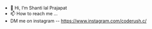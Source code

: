 - 👋 Hi, I’m Shanti lal Prajapat
- 📫 How to reach me ...
- DM me on instagram -- https://www.instagram.com/coderush.c/

<!---
SONU74268/SONU74268 is a ✨ special ✨ repository because its `README.md` (this file) appears on your GitHub profile.
You can click the Preview link to take a look at your changes.
--->
